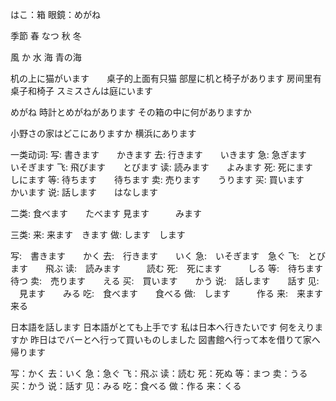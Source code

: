 はこ：箱
眼鏡：めがね

季節
春
なつ
秋
冬

風
か
水
海
青の海

机の上に猫がいます　　桌子的上面有只猫
部屋に机と椅子があります     房间里有桌子和椅子
スミスさんは庭にいます

めがね
時計とめがねがあります
その箱の中に何がありますか

小野さの家はどこにありますか
横浜にあります

一类动词:
写: 書きます　　かきます
去: 行きます　　いきます
急: 急ぎます　　いそぎます
飞: 飛びます　　とびます
读: 読みます　　よみます
死: 死にます　　しにます
等: 待ちます　　待ちます
卖: 売ります　　うります
买: 買います　　かいます
说: 話します　　はなします

二类:
食べます　　たべます
見ます　　　みます

三类:
来: 来ます　きます
做: します　します


写:　書きます　　かく
去:　行きます　　いく
急:　いそぎます　急ぐ
飞:　とびます　　飛ぶ
读:　読みます　　　読む
死:　死にます　　　しる
等:　待ちます　　　待つ
卖:　売ります　　える
买:　買います　　かう
说:　話します　　話す
见: 　見ます　　みる
吃:　食べます　　食べる
做:　します　　　作る
来:　来ます　　　来る

日本語を話します
日本語がとても上手です
私は日本へ行きたいです
何をえりますか
昨日はでバーとへ行って買いものしました
図書館へ行って本を借りて家へ帰ります


写：かく
去：いく
急：急ぐ
飞：飛ぶ
读：読む
死：死ぬ
等：まつ
卖：うる
买：かう
说：話す
见：みる
吃：食べる
做：作る
来：くる


